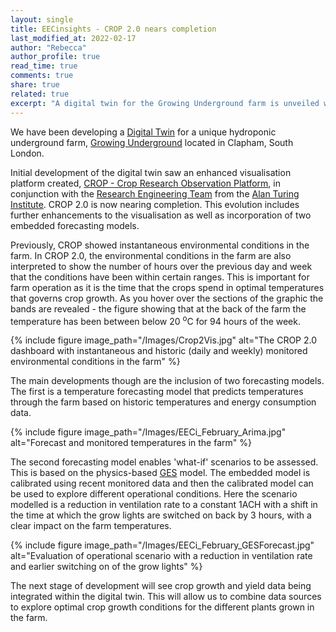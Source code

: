 ```yaml
---
layout: single
title: EECinsights - CROP 2.0 nears completion
last_modified_at: 2022-02-17
author: "Rebecca"
author_profile: true
read_time: true
comments: true
share: true
related: true
excerpt: "A digital twin for the Growing Underground farm is unveiled with new functionality including temperature forecasting"
---
```

We have been developing a [Digital Twin](https://eeci.github.io/home/docs/projects/urbanag/digitaltwin/) for a unique hydroponic underground farm, [Growing Underground](https://growing-underground.com/) located in Clapham, South London.  

Initial development of the digital twin saw an enhanced visualisation platform created, [CROP - Crop Research Observation Platform](https://github.com/alan-turing-institute/CROP), in conjunction with the [Research Engineering Team](https://www.turing.ac.uk/research-engineering) from the [Alan Turing Institute](https://www.turing.ac.uk/).  CROP 2.0 is now nearing completion. This evolution includes further enhancements to the visualisation as well as incorporation of two embedded forecasting models.  

Previously, CROP showed instantaneous environmental conditions in the farm.  In CROP 2.0, the environmental conditions in the farm are also interpreted to show the number of hours over the previous day and week that the conditions have been within certain ranges. This is important for farm operation as it is the time that the crops spend in optimal temperatures that governs crop growth. As you hover over the sections of the graphic the bands are revealed - the figure showing that at the back of the farm the temperature has been between below 20 <sup>o</sup>C for 94 hours of the week.   

{% include figure image_path="/Images/Crop2Vis.jpg" alt="The CROP 2.0 dashboard with instantaneous and historic (daily and weekly) monitored environmental conditions in the farm" %}

The main developments though are the inclusion of two forecasting models.  The first is a temperature forecasting model that predicts temperatures through the farm based on historic temperatures and energy consumption data. 

{% include figure image_path="/Images/EECi_February_Arima.jpg" alt="Forecast and monitored temperatures in the farm" %}

The second forecasting model enables 'what-if' scenarios to be assessed. This is based on the physics-based [GES](https://eeci.github.io/home/docs/projects/urbanag/ges/) model.  The embedded model is calibrated using recent monitored data and then the calibrated model can be used to explore different operational conditions.  Here the scenario modelled is a reduction in ventilation rate to a constant 1ACH with a shift in the time at which the grow lights are switched on back by 3 hours, with a clear impact on the farm temperatures.  

{% include figure image_path="/Images/EECi_February_GESForecast.jpg" alt="Evaluation of operational scenario with a reduction in ventilation rate and earlier switching on of the grow lights" %}

The next stage of development will see crop growth and yield data being integrated within the digital twin.  This will allow us to combine data sources to explore optimal crop growth conditions for the different plants grown in the farm. 
